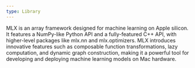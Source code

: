 ```yaml
---
type: Library
---
```


MLX is an array framework designed for machine learning on Apple silicon. It features a NumPy-like Python API and a fully-featured C++ API, with higher-level packages like mlx.nn and mlx.optimizers. MLX introduces innovative features such as composable function transformations, lazy computation, and dynamic graph construction, making it a powerful tool for developing and deploying machine learning models on Mac hardware.